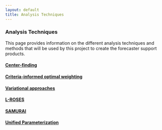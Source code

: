 ```yaml
---
layout: default
title: Analysis Techniques
---
```

### Analysis Techniques
This page provides information on the different analysis techniques and methods that will be used by this project to create the forecaster support products. 

#### [Center-finding](center.html)

#### [Criteria-informed optimal weighting](optimal.html)

#### [Variational approaches](variational.html)

#### [L-ROSES](lroses.html)

#### [SAMURAI](samurai.html)

#### [Unified Parameterization](unified.html)
